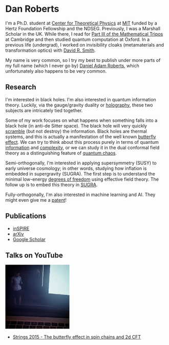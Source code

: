 # Dan Roberts

I'm a Ph.D. student at [Center for Theoretical Physics](http://www-ctp.mit.edu/) at [MIT](http://web.mit.edu/) funded by a Hertz Foundation Fellowship and the NDSEG. Previously, I was a Marshall Scholar in the UK. While there, I read for [Part III of the Mathematical Tripos](http://www.maths.cam.ac.uk/postgrad/mathiii/) at Cambridge and then studied quantum computation at Oxford. In a previous life (undergrad), I worked on invisibility cloaks (metamaterials and transformation optics) with [David R. Smith](http://people.ee.duke.edu/~drsmith/).

My name is very common, so I try my best to publish under more parts of my full name (which I never go by) [Daniel Adam Roberts](http://www.danintheory.com), which unfortunately also happens to be very common.

## Research
I'm interested in black holes. I'm also interested in quantum information theory. Luckily, via the gauge/gravity duality or [holography](http://arxiv.org/abs/hep-th/9711200), these two subjects are intricately tied together.

Some of my work focuses on what happens when something falls into a black hole (in anti-de Sitter space). The black hole will very quickly [scramble](http://arxiv.org/abs/0808.2096) (but not destroy) the information. Black holes are thermal systems, and this is actually a manifestation of the well known [butterfly](http://arxiv.org/abs/1306.0622) [effect](http://arxiv.org/abs/1409.8180). We can try to think about this process purely in terms of quantum [information](http://arxiv.org/abs/1511.04021) and [complexity](http://arxiv.org/abs/1509.07876), or we can study it in the dual conformal field theory as a distinguishing feature of [quantum chaos](http://arxiv.org/abs/1412.5123).

Semi-orthogonally, I'm interested in applying supersymmetry (SUSY) to early universe cosmology; in other words, studying how inflation is embedded in supergravity (SUGRA). The first step is to understand the minimal low-energy [degrees of freedom](http://arxiv.org/abs/1504.05958) using effective field theory. The follow up is to embed this theory in [SUGRA](http://arxiv.org/abs/1512.00545).

Fully-orthogonally, I'm also interested in machine learning and AI. They might even give me a [patent](http://www.freepatentsonline.com/y2015/0324454.html)!
<!-- I also recently competed in the [MIT Pokerbots](http://mitpokerbots.com/) competition where participants build an AI bot to play three person pot-limit games of Texas hold &rsquo;em. My team placed first out of 38 teams in a tournament with over 600,000 hands played. -->

## Publications
* [inSPIRE](http://inspirehep.net/author/profile/Daniel.A.Roberts.1)
* [arXiv](http://arxiv.org/a/roberts_d_3.html)
* [Google Scholar](https://scholar.google.com/citations?hl=en&user=f6584f8AAAAJ&view_op=list_works)

<!--
## Education
* PhD, high energy theoretical physics (expected) 2016.\\
[CTP](http://www-ctp.mit.edu/), [MIT](http://web.mit.edu/)
* MSc by Research in Computer Science, 2011. \\
[New College](http://www.new.ox.ac.uk/), [University of Oxford](http://www.ox.ac.uk/)
* MASt in Mathematics, 2010. \\
[St. John's College](http://www.joh.cam.ac.uk/), [University of Cambridge](http://www.cam.ac.uk/)
* BSE/BS, Physics and Electrical & Computer Engineering, 2009. \\
[Pratt School of Engineering](http://pratt.duke.edu/), [Duke University](http://duke.edu/) -->

## Talks on YouTube
![A portrayal of what it might look like to watch my talk on YouTube.](images/dar-talk.png "A portrayal of what it might look like to watch my talk on YouTube.")

* [Strings 2015 - The butterfly effect in spin chains and 2d CFT](http://youtu.be/06fiqmu-9ak)
